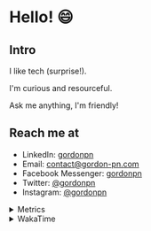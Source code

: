 # Hello! 😄

## Intro

I like tech (surprise!).

I'm curious and resourceful.

Ask me anything, I'm friendly!

## Reach me at

- LinkedIn: [gordonpn](https://www.linkedin.com/in/gordonpn/)
- Email: [contact@gordon-pn.com](mailto:contact@gordon-pn.com)
- Facebook Messenger: [gordonpn](https://www.messenger.com/t/Gordonpn)
- Twitter: [@gordonpn](https://twitter.com/Gordonpn)
- Instagram: [@gordonpn](https://www.instagram.com/gordonpn/)

<details>
  <summary>Metrics</summary>

  <img align="center" src="https://github.com/gordonpn/gordonpn/blob/master/github-metrics.svg" alt="GitHub Metrics">

</details>

<details>
  <summary>WakaTime</summary>

  <!--START_SECTION:waka-->
📊 **This Week I Spent My Time On** 

```text
💬 Programming Languages: 
Java                     10 hrs 41 mins      ██████████████░░░░░░░░░░░   55.97 % 
TypeScript               6 hrs 24 mins       ████████░░░░░░░░░░░░░░░░░   33.56 % 
GitIgnore file           41 mins             █░░░░░░░░░░░░░░░░░░░░░░░░   03.61 % 
JSON                     29 mins             █░░░░░░░░░░░░░░░░░░░░░░░░   02.54 % 
JavaScript               18 mins             ░░░░░░░░░░░░░░░░░░░░░░░░░   01.63 % 

🔥 Editors: 
Intellijidea             19 hrs 6 mins       █████████████████████████   100.00 % 
```


 Last Updated on 10/04/2024 10:20:24 UTC
<!--END_SECTION:waka-->
</details>
